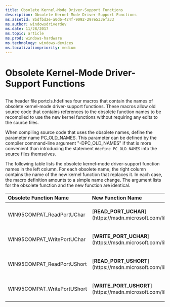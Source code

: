 ```yaml
---
title: Obsolete Kernel-Mode Driver-Support Functions
description: Obsolete Kernel-Mode Driver-Support Functions
ms.assetid: 8bdfbd2e-a0d6-424f-9092-297e533efa33
ms.author: windowsdriverdev
ms.date: 11/28/2017
ms.topic: article
ms.prod: windows-hardware
ms.technology: windows-devices
ms.localizationpriority: medium
---
```


# Obsolete Kernel-Mode Driver-Support Functions


## <span id="ddk_obsolete_kernel_mode_driver_support_functions_ks"></span><span id="DDK_OBSOLETE_KERNEL_MODE_DRIVER_SUPPORT_FUNCTIONS_KS"></span>


The header file portcls.hdefines four macros that contain the names of obsolete kernel-mode driver-support functions. These macros allow old source code that contains references to the obsolete function names to be recompiled to use the new kernel functions without requiring any edits to the source files.

When compiling source code that uses the obsolete names, define the parameter name PC\_OLD\_NAMES. This parameter can be defined by the compiler command-line argument "-DPC\_OLD\_NAMES" if that is more convenient than introducing the statement `#define PC_OLD_NAMES` into the source files themselves.

The following table lists the obsolete kernel-mode driver-support function names in the left column. For each obsolete name, the right column contains the name of the new kernel function that replaces it. In each case, the macro definition amounts to a simple name change. The argument lists for the obsolete function and the new function are identical.

<table>
<colgroup>
<col width="50%" />
<col width="50%" />
</colgroup>
<thead>
<tr class="header">
<th align="left">Obsolete Function Name</th>
<th align="left">New Function Name</th>
</tr>
</thead>
<tbody>
<tr class="odd">
<td align="left"><p>WIN95COMPAT_ReadPortUChar</p></td>
<td align="left"><p>[<strong>READ_PORT_UCHAR</strong>](https://msdn.microsoft.com/library/windows/hardware/ff560797)</p></td>
</tr>
<tr class="even">
<td align="left"><p>WIN95COMPAT_WritePortUChar</p></td>
<td align="left"><p>[<strong>WRITE_PORT_UCHAR</strong>](https://msdn.microsoft.com/library/windows/hardware/ff566386)</p></td>
</tr>
<tr class="odd">
<td align="left"><p>WIN95COMPAT_ReadPortUShort</p></td>
<td align="left"><p>[<strong>READ_PORT_USHORT</strong>](https://msdn.microsoft.com/library/windows/hardware/ff560806)</p></td>
</tr>
<tr class="even">
<td align="left"><p>WIN95COMPAT_WritePortUShort</p></td>
<td align="left"><p>[<strong>WRITE_PORT_USHORT</strong>](https://msdn.microsoft.com/library/windows/hardware/ff566388)</p></td>
</tr>
</tbody>
</table>

 

 

 





